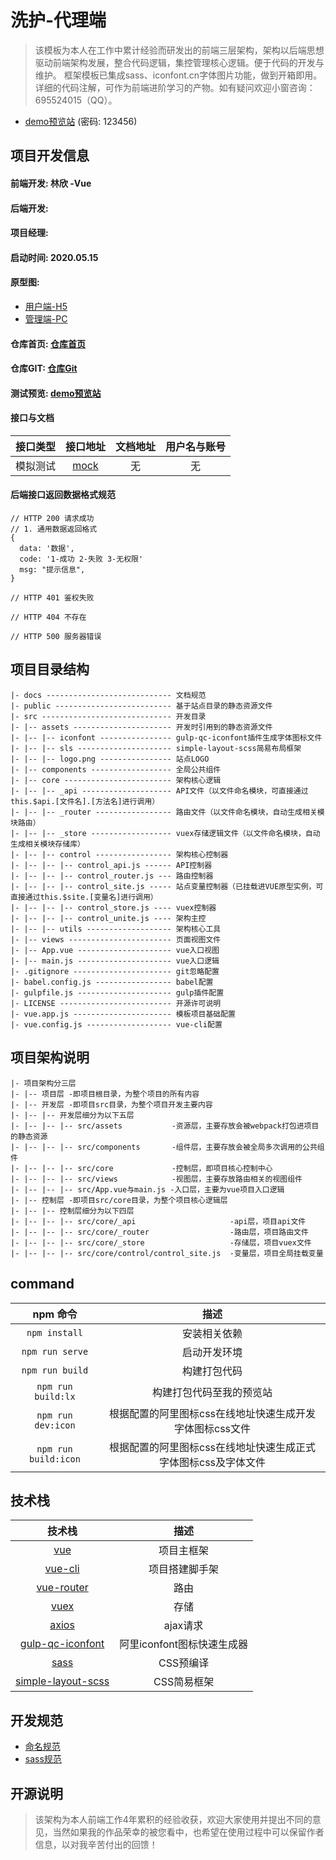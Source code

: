 # 洗护-代理端
> 该模板为本人在工作中累计经验而研发出的前端三层架构，架构以后端思想驱动前端架构发展，整合代码逻辑，集控管理核心逻辑。便于代码的开发与维护。
框架模板已集成sass、iconfont.cn字体图片功能，做到开箱即用。详细的代码注解，可作为前端进阶学习的产物。如有疑问欢迎小窗咨询：695524015（QQ）。

- [demo预览站](https://preview.dev.hcyan.cn/password/lxVueTemplate)  (密码: 123456)

## 项目开发信息

#### 前端开发: 林欣 -Vue
#### 后端开发:
#### 项目经理:
#### 启动时间: 2020.05.15
#### 原型图:
- [用户端-H5]()
- [管理端-PC]()
#### 仓库首页: [仓库首页](https://gitee.com/qc-web-y/lx-vue-template)
#### 仓库GIT: [仓库Git](https://gitee.com/qc-web-y/lx-vue-template.git)
#### 测试预览: [demo预览站](https://preview.dev.hcyan.cn/password/lxVueTemplate)

#### 接口与文档
接口类型 | 接口地址 | 文档地址 | 用户名与账号
:-:|:-:|:-:|:-:
模拟测试 | [mock](https://mock.lx.test.hcyan.cn/mock/5ea03a75f439060016f1744c/template) | 无 | 无

#### 后端接口返回数据格式规范
```
// HTTP 200 请求成功
// 1. 通用数据返回格式
{
  data: '数据',
  code: '1-成功 2-失败 3-无权限'
  msg: "提示信息",
}

// HTTP 401 鉴权失败

// HTTP 404 不存在

// HTTP 500 服务器错误
```

## 项目目录结构
```
|- docs ---------------------------- 文档规范
|- public -------------------------- 基于站点目录的静态资源文件
|- src ----------------------------- 开发目录
|- |-- assets ---------------------- 开发时引用到的静态资源文件
|- |-- |-- iconfont ---------------- gulp-qc-iconfont插件生成字体图标文件
|- |-- |-- sls --------------------- simple-layout-scss简易布局框架
|- |-- |-- logo.png ---------------- 站点LOGO
|- |-- components ------------------ 全局公共组件
|- |-- core ------------------------ 架构核心逻辑
|- |-- |-- _api -------------------- API文件（以文件命名模块，可直接通过this.$api.[文件名].[方法名]进行调用）
|- |-- |-- _router ----------------- 路由文件（以文件命名模块，自动生成相关模块路由）
|- |-- |-- _store ------------------ vuex存储逻辑文件（以文件命名模块，自动生成相关模块存储库）
|- |-- |-- control ----------------- 架构核心控制器
|- |-- |-- |-- control_api.js ------ API控制器
|- |-- |-- |-- control_router.js --- 路由控制器
|- |-- |-- |-- control_site.js ----- 站点变量控制器（已挂载进VUE原型实例，可直接通过this.$site.[变量名]进行调用）
|- |-- |-- |-- control_store.js ---- vuex控制器
|- |-- |-- |-- control_unite.js ---- 架构主控
|- |-- |-- utils ------------------- 架构核心工具
|- |-- views ----------------------- 页面视图文件
|- |-- App.vue --------------------- vue入口视图
|- |-- main.js --------------------- vue入口逻辑
|- .gitignore ---------------------- git忽略配置
|- babel.config.js ----------------- babel配置
|- gulpfile.js --------------------- gulp插件配置
|- LICENSE ------------------------- 开源许可说明
|- vue.app.js ---------------------- 模板项目基础配置
|- vue.config.js ------------------- vue-cli配置
```

## 项目架构说明
```
|- 项目架构分三层
|- |-- 项目层 -即项目根目录，为整个项目的所有内容
|- |-- 开发层 -即项目src目录，为整个项目开发主要内容
|- |-- |-- 开发层细分为以下五层
|- |-- |-- |-- src/assets           -资源层，主要存放会被webpack打包进项目的静态资源
|- |-- |-- |-- src/components       -组件层，主要存放会被全局多次调用的公共组件
|- |-- |-- |-- src/core             -控制层，即项目核心控制中心
|- |-- |-- |-- src/views            -视图层，主要存放路由相关的视图组件
|- |-- |-- |-- src/App.vue与main.js -入口层，主要为vue项目入口逻辑
|- |-- 控制层 -即项目src/core目录，为整个项目核心逻辑层
|- |-- |-- 控制层细分为以下四层
|- |-- |-- |-- src/core/_api                     -api层，项目api文件
|- |-- |-- |-- src/core/_router                  -路由层，项目路由文件
|- |-- |-- |-- src/core/_store                   -存储层，项目vuex文件
|- |-- |-- |-- src/core/control/control_site.js  -变量层，项目全局挂载变量
```
## command
npm 命令 | 描述
:-:|:-:
``npm install`` | 安装相关依赖
``npm run serve`` | 启动开发环境
``npm run build`` | 构建打包代码
``npm run build:lx`` | 构建打包代码至我的预览站
``npm run dev:icon`` | 根据配置的阿里图标css在线地址快速生成开发字体图标css文件
``npm run build:icon`` | 根据配置的阿里图标css在线地址快速生成正式字体图标css及字体文件

## 技术栈
技术栈 | 描述
:-:|:-:
[vue](https://cn.vuejs.org/) | 项目主框架
[vue-cli](https://cli.vuejs.org/) | 项目搭建脚手架
[vue-router](https://router.vuejs.org/zh/) | 路由
[vuex](https://vuex.vuejs.org/zh/) | 存储
[axios](https://github.com/axios/axios) | ajax请求
[gulp-qc-iconfont](https://github.com/qc-web-y/gulp-qc-iconfont) | 阿里iconfont图标快速生成器
[sass](https://www.sass.hk/) | CSS预编译
[simple-layout-scss](https://gitee.com/qc-web-y/sls) | CSS简易框架

## 开发规范
- [命名规范](docs/name.docs.md)
- [sass规范](docs/sass.docs.md)

## 开源说明
> 该架构为本人前端工作4年累积的经验收获，欢迎大家使用并提出不同的意见，当然如果我的作品荣幸的被您看中，也希望在使用过程中可以保留作者信息，以对我辛苦付出的回馈！
